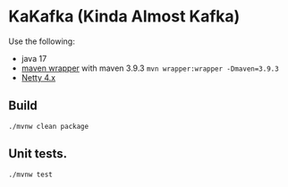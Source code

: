 # KaKafka (Kinda Almost Kafka)

Use the following:
* java 17
* [maven wrapper](https://maven.apache.org/wrapper/index.html) with maven 3.9.3 
`mvn wrapper:wrapper -Dmaven=3.9.3`
* [Netty 4.x](https://netty.io/wiki/user-guide-for-4.x.html)

## Build
```
./mvnw clean package
```

## Unit tests.

```
./mvnw test
```

